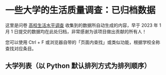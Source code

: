 # 一些大学的生活质量调查：已归档数据

这里是问卷 [高校生活水平调查](https://www.wenjuan.com/s/UZBZJv8lWrd/) 收集到的数据所自动生成的内容，早于 2023 年 1 月 1 日提交的数据均在此处归档，非常感谢为该项目做出贡献的所有人！

您可以使用 Ctrl + F 或浏览器自带的「页面内查找」或类似功能，根据学校全称查找对应条目。

## 大学列表（以 Python 默认排列方式为排列顺序）